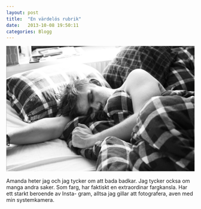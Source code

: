 ```yaml
---
layout: post
title:  "En värdelös rubrik"
date:   2013-10-08 19:50:11
categories: Blogg
---
```


![Fredrik](/images/fredrik.jpg)

<div class="text">
  Amanda heter jag och jag tycker om att bada badkar. Jag tycker ocksa om manga andra saker. Som farg, har faktiskt en extraordinar fargkansla. Har ett starkt beroende av Insta- gram, alltsa jag gillar att fotografera, aven med min systemkamera.
</div>